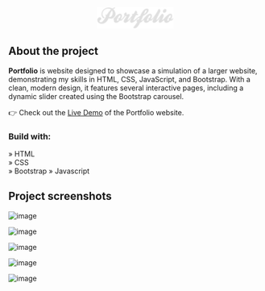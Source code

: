 <div align='center'><img style="width:30%" src='./img/logo.png'/></div>

<h2>About the project</h2>

<p><b>Portfolio</b> is website designed to showcase a simulation of a larger website, demonstrating my skills in HTML, CSS, JavaScript, and Bootstrap. With a clean, modern design, it features several interactive pages, including a dynamic slider created using the Bootstrap carousel.</p>

👉 Check out the <a href='https://portfolionis.netlify.app/'>Live Demo</a> of the Portfolio website.      
              
<h3>Build with:</h3>

» HTML <br>
» CSS <br>
» Bootstrap
» Javascript <br>

<h2>Project screenshots</h2>

![image](https://github.com/matijars/Portfolio/assets/49566971/eccb1199-6f15-4b5b-9c0b-71cabd7a773a)


![image](https://github.com/matijars/Portfolio/assets/49566971/5170950a-f3a8-4730-bb4b-43c492c58e4a)


![image](https://github.com/matijars/Portfolio/assets/49566971/ff6f3bf0-55ee-42ed-8a97-67a955d5d726)


![image](https://github.com/matijars/Portfolio/assets/49566971/7380294a-1799-40b6-bd0f-ce0b24f808a3)


![image](https://github.com/matijars/Portfolio/assets/49566971/a808a887-9234-4727-9e73-17c01276acff)



